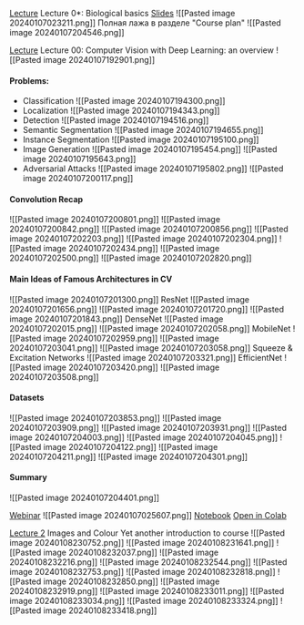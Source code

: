 [Lecture](https://youtu.be/4o6AOhT1MC4?si=1iFiXPcms7ljjbfG) Lecture 0*: Biological basics
[Slides](https://github.com/girafe-ai/computer-vision/blob/launch-21f/slides/cv_00_biovision.pdf)
![[Pasted image 20240107023211.png]]
Полная лажа в разделе "Course plan"
![[Pasted image 20240107204546.png]]

[Lecture](https://youtu.be/4owGlnDXwxo?si=k6rqJpUHFTH-ZAsz) Lecture 00: Computer Vision with Deep Learning: an overview
![[Pasted image 20240107192901.png]]
#### Problems:
- Classification
![[Pasted image 20240107194300.png]]
- Localization
![[Pasted image 20240107194343.png]]
- Detection
![[Pasted image 20240107194516.png]]
- Semantic Segmentation
![[Pasted image 20240107194655.png]]
- Instance Segmentation
![[Pasted image 20240107195100.png]]
- Image Generation
![[Pasted image 20240107195454.png]]
![[Pasted image 20240107195643.png]]
- Adversarial Attacks
![[Pasted image 20240107195802.png]]
![[Pasted image 20240107200117.png]]

#### Convolution Recap
![[Pasted image 20240107200801.png]]
![[Pasted image 20240107200842.png]]
![[Pasted image 20240107200856.png]]
![[Pasted image 20240107202203.png]]
![[Pasted image 20240107202304.png]]
![[Pasted image 20240107202434.png]]
![[Pasted image 20240107202500.png]]
![[Pasted image 20240107202820.png]]

#### Main Ideas of Famous Architectures in CV
![[Pasted image 20240107201300.png]]
ResNet
![[Pasted image 20240107201656.png]]
![[Pasted image 20240107201720.png]]
![[Pasted image 20240107201843.png]]
DenseNet
![[Pasted image 20240107202015.png]]
![[Pasted image 20240107202058.png]]
MobileNet
![[Pasted image 20240107202959.png]]
![[Pasted image 20240107203041.png]]
![[Pasted image 20240107203058.png]]
Squeeze & Excitation Networks
![[Pasted image 20240107203321.png]]
EfficientNet
![[Pasted image 20240107203420.png]]
![[Pasted image 20240107203508.png]]
#### Datasets
![[Pasted image 20240107203853.png]]
![[Pasted image 20240107203909.png]]
![[Pasted image 20240107203931.png]]
![[Pasted image 20240107204003.png]]
![[Pasted image 20240107204045.png]]
![[Pasted image 20240107204122.png]]
![[Pasted image 20240107204211.png]]
![[Pasted image 20240107204301.png]]
#### Summary
![[Pasted image 20240107204401.png]]

[Webinar](https://youtu.be/9A7oeVQ8tiE?si=Xco75If1y3dOV58A)
![[Pasted image 20240107025607.png]]
[Notebook](https://github.com/girafe-ai/computer-vision/blob/launch-21f/seminars/cv_01_images_operations/cv_01_images_operations.ipynb)
[Open in Colab](https://colab.research.google.com/github/girafe-ai/computer-vision/blob/launch-21f/seminars/cv_01_images_operations/cv_01_images_operations.ipynb)

[Lecture 2](https://youtu.be/K911Zy83lkg?si=-6TmzJV1tlpSlmyE)  Images and Colour
Yet another introduction to course
![[Pasted image 20240108230752.png]]
![[Pasted image 20240108231641.png]]
![[Pasted image 20240108232037.png]]
![[Pasted image 20240108232216.png]]
![[Pasted image 20240108232544.png]]
![[Pasted image 20240108232753.png]]
![[Pasted image 20240108232818.png]]
![[Pasted image 20240108232850.png]]
![[Pasted image 20240108232919.png]]
![[Pasted image 20240108233011.png]]
![[Pasted image 20240108233034.png]]
![[Pasted image 20240108233324.png]]
![[Pasted image 20240108233418.png]]
